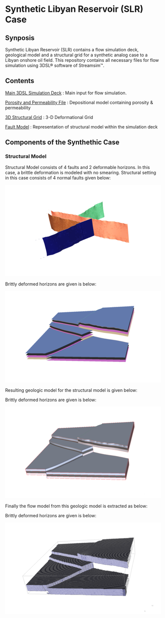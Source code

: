 # Synthetic Libyan Reservoir (SLR) Case


## Synposis

Synthetic Libyan Reservoir (SLR) contains a flow simulation deck, geological model and a structural grid for a synthetic analog case to a Libyan onshore oil field. This repository contains all necessary files for flow simulation using 3DSL&reg; software of Streamsim&trade;.


## Contents

[Main 3DSL Simulation Deck](/DataFiles/BaseCase.dat) : Main input for flow simulation.

[Porosity and Permeability File](/IncludeFiles/include/depo.GRDECL) : Depositional model containing porosity & permeability 

[3D Structural Grid](IncludeFiles/include/geometry_large.INC) : 3-D Deformational Grid

[Fault Model](IncludeFiles/include/faults_final.INC) : Representation of structural model within the simulation deck

## Components of the Synthethic Case

### Structural Model 

Structural Model consists of 4 faults and 2 deformable horizons. In this case, a brittle deformation is modeled with no smearing. Structural setting in this case consists of 4 normal faults given below:

![alt text](/common/faults.png " Fault Model")

Brittly deformed horizons are given is below:

![alt text](/common/horizons.png " Horizon Model")

Resulting geologic model for the structural model is given below:

Brittly deformed horizons are given is below:

![alt text](/common/geo_model.png " Horizon Model")

Finally the flow model from this geologic model is extracted as below:

Brittly deformed horizons are given is below:

![alt text](/common/flow_model.png " Horizon Model")
